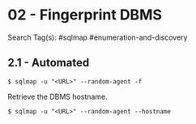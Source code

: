 # 02 - Fingerprint DBMS

Search Tag(s): #sqlmap #enumeration-and-discovery

## 2.1 - Automated

```
$ sqlmap -u "<URL>" --random-agent -f
```

Retrieve the DBMS hostname.

```
$ sqlmap -u "<URL>" --random-agent --hostname
```